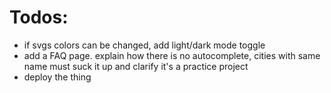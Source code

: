 # Todos:

- if svgs colors can be changed, add light/dark mode toggle
- add a FAQ page. explain how there is no autocomplete, cities with same name must suck it up and clarify it's a practice project
- deploy the thing
